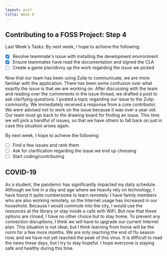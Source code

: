 ```yaml
---
layout: post
title: Week 8
---
```


## Contributing to a FOSS Project: Step 4

Last Week's Tasks:
By next week, I hope to achieve the following:
- [x] Resolve teammate's issue with installing the development environment
- [x] Ensure teammates have read the documentation and signed the CLA
- [ ] Create a game plan/divvy up the work regarding the issue we picked

Now that our team has been using Zulip to communicate, we are more familiar with the application. There has been some confusion over what exactly the issue is that we are working on. After discussing with the team and reading over the commments in the issue thread, we drafted a post to ask clarifying questions. I posted a topic regarding our issue to the Zulip community. We immediately received a response from a core contributor. We were advised not to work on the issue because it was over a year old. Our team must go back to the drawing board for finding an issue. This time we will pick a handful of issues, so that we have others to fall back on just in case this situation arises again.

By next week, I hope to achieve the following:
- [ ] Find a few issues and rank them
- [ ] Ask for clarification regarding the issue we end up choosing
- [ ] Start coding/contributing

## COVID-19

As a student, the pandemic has significantly impacted my daily schedule. Although we live in a day and age where we heavily rely on technology, I have found it quite cumbersome to learn remotely. I have family members who are also working remotely, so the Internet usage has increased in our household. Because I would commute into the city, I would use the resources at the library or stay inside a cafe with WiFi. But now that these options are closed, I have no other choice but to stay home. To prevent any connection disruptions, I think we will have to upgrade our current Internet plan. This situation is not ideal, but I think learning from home will be the norm for a few more months. We are only reaching the end of flu season now, and we have not yet reached the peak of this virus. It is difficult to read the news these days, but I try to stay hopeful. I hope everyone is staying safe and healthy during this time.
